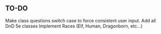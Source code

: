 ## TO-DO

Make class questions switch case to force consistent user input.
Add all DnD 5e classes
Implement Races (Elf, Human, Dragonborn, etc...)
